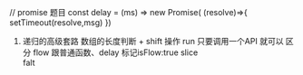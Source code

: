 // promise 题目
const delay = (ms) => new Promise( (resolve)=>{
   setTimeout(resolve,msg)
})

1. 递归的高级套路
   数组的长度判断  + shift 操作
   run  只要调用一个API 就可以
   区分  flow 跟普通函数、delay 标记isFlow:true 
   slice  
   falt  